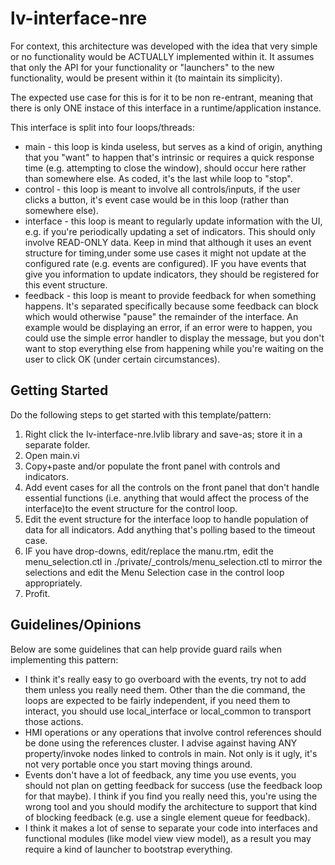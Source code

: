 # lv-interface-nre

For context, this architecture was developed with the idea that very simple or no functionality would be ACTUALLY implemented within it. It assumes that only the API for your functionality or "launchers" to the new functionality, would be present within it (to maintain its simplicity).

The expected use case for this is for it to be non re-entrant, meaning that there is only ONE instace of this interface in a runtime/application instance.

This interface is split into four loops/threads:

 * main - this loop is kinda useless, but serves as a kind of origin, anything that you "want" to happen that's intrinsic or requires a quick response time (e.g. attempting to close the window), should occur here rather than somewhere else. As coded, it's the last while loop to "stop".
 * control - this loop is meant to involve all controls/inputs, if the user clicks a button, it's event case would be in this loop (rather than somewhere else).
 * interface - this loop is meant to regularly update information with the UI, e.g. if you're periodically updating a set of indicators. This should only involve READ-ONLY data. Keep in mind that although it uses an event structure for timing,under some use cases it might not update at the configured rate (e.g. events are configured). IF you have events that give you information to update indicators, they should be registered for this event structure.
 * feedback - this loop is meant to provide feedback for when something happens. It's separated specifically because some feedback can block which would otherwise "pause" the remainder of the interface. An example would be displaying an error, if an error were to happen, you could use the simple error handler to display the message, but you don't want to stop everything else from happening while you're waiting on the user to click OK (under certain circumstances).

## Getting Started

Do the following steps to get started with this template/pattern:

 1. Right click the lv-interface-nre.lvlib library and save-as; store it in a separate folder.
 2. Open main.vi
 3. Copy+paste and/or populate the front panel with controls and indicators.
 4. Add event cases for all the controls on the front panel that don't handle essential functions (i.e. anything that would affect the process of the interface)to the event structure for the control loop.
 5. Edit the event structure for the interface loop to handle population of data for all indicators. Add anything that's polling based to the timeout case.
 6. IF you have drop-downs, edit/replace the manu.rtm, edit the menu_selection.ctl in ./private/_controls/menu_selection.ctl to mirror the selections and edit the Menu Selection case in the control loop appropriately.
 7. Profit. 

## Guidelines/Opinions

Below are some guidelines that can help provide guard rails when implementing this pattern:

 * I think it's really easy to go overboard with the events, try not to add them unless you really need them. Other than the die command, the loops are expected to be fairly independent, if you need them to interact, you should use local_interface or local_common to transport those actions.
 * HMI operations or any operations that involve control references should be done using the references cluster. I advise against having ANY property/invoke nodes linked to controls in main. Not only is it ugly, it's not very portable once you start moving things around.
 * Events don't have a lot of feedback, any time you use events, you should not plan on getting feedback for success (use the feedback loop for that maybe). I think if you find you really need this, you're using the wrong tool and you should modify the architecture to support that kind of blocking feedback (e.g. use a single element queue for feedback).
 * I think it makes a lot of sense to separate your code into interfaces and functional modules (like model view view model), as a result you may require a kind of launcher to bootstrap everything.
